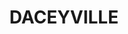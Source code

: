 ---
lastmod: '2025-04-06T06:05:20+00:00'
latitude: -33.930314
layout: suburb
longitude: 151.223936
postcode: '2032'
state: NSW
title: DACEYVILLE
url: /nsw/daceyville/
---